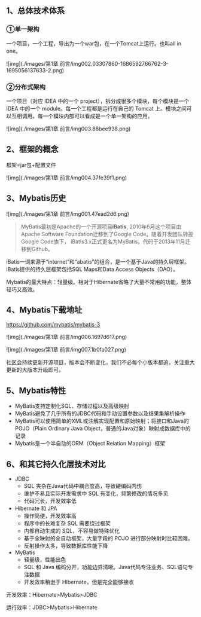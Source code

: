 ## 1、总体技术体系

### ①单一架构

一个项目，一个工程，导出为一个war包，在一个Tomcat上运行。也叫all in one。

![img](./images/第1章 前言/img002.03307860-1686592766762-3-1695056137633-2.png)

### ②分布式架构

一个项目（对应 IDEA 中的一个 project），拆分成很多个模块，每个模块是一个 IDEA 中的一个 module。每一个工程都是运行在自己的 Tomcat 上。模块之间可以互相调用。每一个模块内部可以看成是一个单一架构的应用。

![img](./images/第1章 前言/img003.88bee938.png)

## 2、框架的概念

框架=jar包+配置文件

![img](./images/第1章 前言/img004.37fe39f1.png)

## 3、Mybatis历史

![img](./images/第1章 前言/img001.47ead2d6.png)

> MyBatis最初是Apache的一个开源项目**iBatis**, 2010年6月这个项目由Apache Software Foundation迁移到了Google Code。随着开发团队转投Google Code旗下， iBatis3.x正式更名为MyBatis。代码于2013年11月迁移到Github。

iBatis一词来源于“internet”和“abatis”的组合，是一个基于Java的持久层框架。 iBatis提供的持久层框架包括SQL Maps和Data Access Objects（DAO）。

Mybatis的最大特点：轻量级。相对于Hibernate省略了大量不常用的功能，整体轻巧又高效。

## 4、Mybatis下载地址

https://github.com/mybatis/mybatis-3

![img](./images/第1章 前言/img006.1697d617.png)

![img](./images/第1章 前言/img007.1b0fa027.png)

社区会持续更新开源项目，版本会不断变化，我们不必每个小版本都追，关注重大更新的大版本升级即可。

## 5、Mybatis特性

- MyBatis支持定制化SQL、存储过程以及高级映射
- MyBatis避免了几乎所有的JDBC代码和手动设置参数以及结果集解析操作
- MyBatis可以使用简单的XML或注解实现配置和原始映射；将接口和Java的POJO（Plain Ordinary Java Object，普通的Java对象）映射成数据库中的记录
- Mybatis是一个半自动的ORM（Object Relation Mapping）框架

## 6、和其它持久化层技术对比

- JDBC
  - SQL 夹杂在Java代码中耦合度高，导致硬编码内伤
  - 维护不易且实际开发需求中 SQL 有变化，频繁修改的情况多见
  - 代码冗长，开发效率低
- Hibernate 和 JPA
  - 操作简便，开发效率高
  - 程序中的长难复杂 SQL 需要绕过框架
  - 内部自动生成的 SQL，不容易做特殊优化
  - 基于全映射的全自动框架，大量字段的 POJO 进行部分映射时比较困难。
  - 反射操作太多，导致数据库性能下降
- MyBatis
  - 轻量级，性能出色
  - SQL 和 Java 编码分开，功能边界清晰。Java代码专注业务、SQL语句专注数据
  - 开发效率稍逊于 HIbernate，但是完全能够接收

开发效率：Hibernate>Mybatis>JDBC

运行效率：JDBC>Mybatis>Hibernate